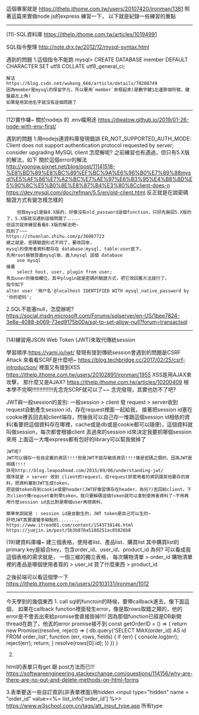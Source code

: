 這個專案就是
https://ithelp.ithome.com.tw/users/20107420/ironman/1381
照著這篇來實做node js的express
練習一下，
以下就是紀錄一些練習的重點

--------------------------------------------------------------------------------------------------------------------------------------------------------------------------------------------------------------------------------------

(11)-SQL資料庫
https://ithelp.ithome.com.tw/articles/10194991

SQL指令整理
http://note.drx.tw/2012/12/mysql-syntax.html

遇到的問題
1.這個指令不能跑
    mysql> CREATE DATABASE member DEFAULT CHARACTER SET utf8 COLLATE utf8_general_ci;
    
    解法
    https://blog.csdn.net/wukong_666/article/details/70208749
    因為member是mysql的保留字元，所以要用`member`來框起來(是數字鍵1左邊那個符號，鍵盤最左上角)
    如果是用其他名字就沒有這個問題了

--------------------------------------------------------------------------------------------------------------------------------------------------------------------------------------------------------------------------------------

(12)實作囉~
關於nodejs 的 .env檔用途
https://dwatow.github.io/2019/01-26-node-with-env-first/

遇到的問題
1.用nodejs連資料庫發現錯誤
    ER_NOT_SUPPORTED_AUTH_MODE: Client does not support authentication protocol requested by server; consider upgrading MySQL client
    怎麼解呢?
    之前練習也有遇過，但只有5.X版的解法，如下
        關於這個error的解法
        http://yoonow.pixnet.net/blog/post/11141518-%E8%BD%89%E8%BC%89%EF%BC%9A%E6%96%B0%E7%89%88mysql%E5%AF%86%E7%A2%BC%E7%AE%97%E6%B3%95%E4%B8%8D%E5%90%8C%E5%B0%8E%E8%87%B4%E3%80%8Cclient-does-n
        https://dev.mysql.com/doc/refman/5.5/en/old-client.html
        反正就是在說密碼驗證方式有變怎樣怎樣的

        但我mysql是裝8.X版的，好像沒有old_password這個function，只好先裝回5.X版的了，5.X版就沒遇到這個問題了．．．．．．
    但這次就來練習看看8.X版的解法吧~
    找到了~~~
    https://zhuanlan.zhihu.com/p/36087723
    總之就是，密碼驗證形式不同了，要改回來，
    mysql的使用者資料都存在 database:mysql, table:user底下，
    先用root帳號登進mysql後，進入mysql 這個 database
        use mysql
    接著
        select host, user, plugin from user;
    秀出user的幾個欄位，其中plugin就是密碼的驗證方式，把它改回舊方法就行了，
    指令如下
    alter user '用户名'@localhost IDENTIFIED WITH mysql_native_password by '你的密码';
    
2.SQL不能塞null，怎麼辦呢?
    https://social.msdn.microsoft.com/Forums/sqlserver/en-US/1bee7824-3e8e-4088-b069-73ed9175b00a/sql-to-set-allow-null?forum=transactsql

--------------------------------------------------------------------------------------------------------------------------------------------------------------------------------------------------------------------------------------

(14)練習用JSON Web Token (JWT)來取代傳統session

學習順序:https://yami.io/jwt/
發現有提到傳統session會遇到的問題是CSRF Attack
來看看SCRF是什麼吧~
https://blog.techbridge.cc/2017/02/25/csrf-introduction/
裡面又有提到XSS
https://ithelp.ithome.com.tw/users/20102891/ironman/1955
XSS是用AJAX來攻擊，
那什麼又是AJAX?
https://ithelp.ithome.com.tw/articles/10200409
根本學不完啊!!!!!!!!!!!!!!先念完SCRF就可以了~~
念完發現，其實也防不了吧?

JWT與一般session的差別:
    一般session > client 發 request > server收到request自動產生session id，存在request裡面一起給我，
    接著把session id塞在cookie裡丟回去給client端存，然後我可以自己存一堆跟這個session id相依的資料(看要把這個資料存在哪裡，cache或是db或是cookie都可以隨便)，這個資料就叫做session，每次都會根據client 丟過來的session id來決定我要抓哪個session來用
    上面這一大堆express都有包好的library可以幫我做掉了

    JWT呢?
    JWT可以儲存一些自定義的資訊!!!!但是JWT不能存敏感資訊!!!!像是密碼之類的，因為JWT是明碼!!!!
    詳見http://blog.leapoahead.com/2015/09/06/understanding-jwt/
    順序就是 > server 收到 client的request，從request抓使用者的資訊跟其他要存的資料，把資料塞到JWT生成token，
    把這個token存到cookie或是header(JWT好像習慣存在header，為何?)丟回給client，下次client傳requset會附帶token，我只要解碼這個token就可以拿到使用者資料了~不用再用什麼session id去比對是哪個user再撈資料，

    簡單來說就是 : session id是自動生的，JWT token是自己可以生的~
    好吧JWT其實還蠻多缺點的........
    https://www.itread01.com/content/1543738146.html
    https://juejin.im/post/5b3b870a5188251ac85826b8



(19)建資料庫囉~
建三個表格，使用者list、產品list、購買list
其中購買list的primary key是組合key，包含order_id、user_id、product_id
為何?
可以看成我這個表格的需求就是，
一個三維的獨立表格，
每次購物清單 > order_id
購物清單裡的產品是哪個使用者買的 > user_id
買了什麼東西 > product_id


之後前端可以看這個學一下
https://ithelp.ithome.com.tw/users/20103131/ironman/1012

------------------------------
今天學到的幾個東西
1.
call sql的functoin的時候，要帶callback進去，像下面這個，
如果在callback function裡面發生error，像是取rows取錯之類的，他的error是不會丟出來給promise會直接掛掉!!!!
因為那個function已經是DB新開thread在跑了，他丟的error promise接不到
const getOrderID = () => {
    return new Promise((resolve, reject) => {
      db.query('SELECT MAX(order_id) AS id FROM order_list', function (err, rows, fields) {
        if (err) {
          console.log(err);
          reject(err);
          return;
        }
        resolve(rows[0].id);
      })
    })
}

2.
html的表單只有get 跟 post方法而已!!!
https://softwareengineering.stackexchange.com/questions/114156/why-are-there-are-no-put-and-delete-methods-on-html-forms

3.表單要送一些自訂資訊(非表單裡面)用hidden
<input type="hidden" name = "order_id" value=<%= list_info['order_id'] %>>
https://www.w3school.com.cn/tags/att_input_type.asp
所有type